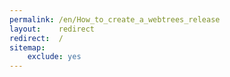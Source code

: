```yaml
---
permalink: /en/How_to_create_a_webtrees_release
layout:    redirect
redirect:  /
sitemap:
    exclude: yes
---
```

